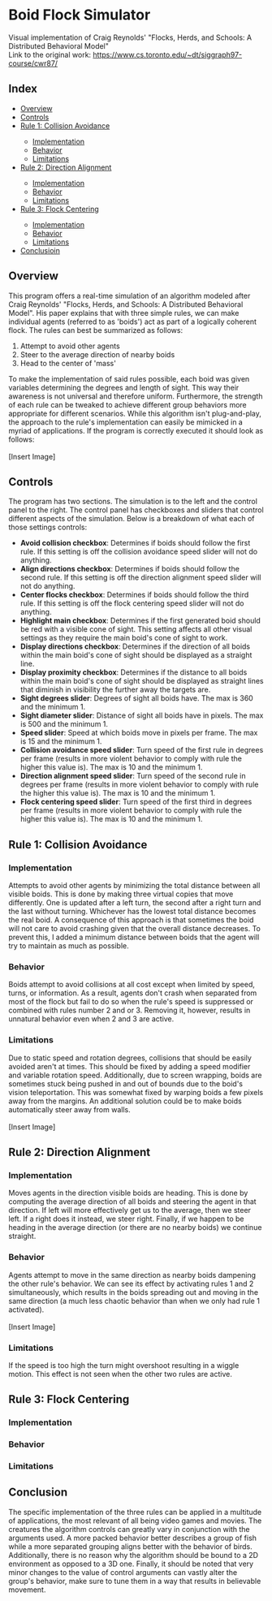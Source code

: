 # Boid Flock Simulator
Visual implementation of Craig Reynolds' "Flocks, Herds, and Schools: A Distributed Behavioral Model" <br>
Link to the original work: https://www.cs.toronto.edu/~dt/siggraph97-course/cwr87/

<h2>Index</h2>
<ul>
  <li><a href="#Overview">Overview</a></li>
  <li><a href="#Controls">Controls</a></li>
  <li><a href="#Rule 1">Rule 1: Collision Avoidance</a></li>
  <ul>
    <li><a href="#R1 Implementation">Implementation</a></li>
    <li><a href="#R1 Behavior">Behavior</a></li>
    <li><a href="#R1 Limitations">Limitations</a></li>
  </ul>
  <li><a href="#Rule 2">Rule 2: Direction Alignment</a></li>
  <ul>
    <li><a href="#R2 Implementation">Implementation</a></li>
    <li><a href="#R2 Behavior">Behavior</a></li>
    <li><a href="#R2 Limitations">Limitations</a></li>
  </ul>
  <li><a href="#Rule 3">Rule 3: Flock Centering</a></li>
  <ul>
    <li><a href="#R3 Implementation">Implementation</a></li>
    <li><a href="#R3 Behavior">Behavior</a></li>
    <li><a href="#R3 Limitations">Limitations</a></li>
  </ul>
  <li><a href="#Conclusion">Conclusioin</a></li>
</ul>

<h2 id="Overview">Overview</h2>

<p>
This program offers a real-time simulation of an algorithm modeled after Craig Reynolds' "Flocks, Herds, and Schools: A Distributed Behavioral Model". His paper explains that with three simple rules, we can make individual agents (referred to as 'boids') act as part of a logically coherent flock. The rules can best be summarized as follows:<br>
<ol>
  <li>Attempt to avoid other agents</li>
  <li>Steer to the average direction of nearby boids</li>
  <li>Head to the center of 'mass'</li>
</ol>
To make the implementation of said rules possible, each boid was given variables determining the degrees and length of sight. This way their awareness is not universal and therefore uniform. Furthermore, the strength of each rule can be tweaked to achieve different group behaviors more appropriate for different scenarios. While this algorithm isn't plug-and-play, the approach to the rule's implementation can easily be mimicked in a myriad of applications. If the program is correctly executed it should look as follows:<br><br>
[Insert Image]
</p>

<h2 id="Controls">Controls</h2>

<p>
The program has two sections. The simulation is to the left and the control panel to the right. The control panel has checkboxes and sliders that control different aspects of the simulation. Below is a breakdown of what each of those settings controls:<br>
<ul>
  <li><b>Avoid collision checkbox</b>: Determines if boids should follow the first rule. If this setting is off the collision avoidance speed slider will not do anything.</li>
  <li><b>Align directions checkbox</b>: Determines if boids should follow the second rule. If this setting is off the direction alignment speed slider will not do anything.</li>
  <li><b>Center flocks checkbox</b>: Determines if boids should follow the third rule. If this setting is off the flock centering speed slider will not do anything.</li>
  <li><b>Highlight main checkbox</b>: Determines if the first generated boid should be red with a visible cone of sight. This setting affects all other visual settings as they require the main boid's cone of sight to work.</li>
  <li><b>Display directions checkbox</b>: Determines if the direction of all boids within the main boid's cone of sight should be displayed as a straight line.</li>
  <li><b>Display proximity checkbox</b>: Determines if the distance to all boids within the main boid's cone of sight should be displayed as straight lines that diminish in visibility the further away the targets are.</li>
  <li><b>Sight degrees slider</b>: Degrees of sight all boids have. The max is 360 and the minimum 1.</li>
  <li><b>Sight diameter slider</b>: Distance of sight all boids have in pixels. The max is 500 and the minimum 1.</li>
  <li><b>Speed slider</b>: Speed at which boids move in pixels per frame. The max is 15 and the minimum 1.</li>
  <li><b>Collision avoidance speed slider</b>: Turn speed of the first rule in degrees per frame (results in more violent behavior to comply with rule the higher this value is). The max is 10 and the minimum 1.</li>
  <li><b>Direction alignment speed slider</b>: Turn speed of the second rule in degrees per frame (results in more violent behavior to comply with rule the higher this value is). The max is 10 and the minimum 1.</li>
  <li><b>Flock centering speed slider</b>: Turn speed of the first third in degrees per frame (results in more violent behavior to comply with rule the higher this value is). The max is 10 and the minimum 1.</li>
</ul>
</p>

<h2 id="Rule 1">Rule 1: Collision Avoidance</h2>
<h3 id="R1 Implementation">Implementation</h2>

<p>
Attempts to avoid other agents by minimizing the total distance between all visible boids. This is done by making three virtual copies that move differently. One is updated after a left turn, the second after a right turn and the last without turning. Whichever has the lowest total distance becomes the real boid. A consequence of this approach is that sometimes the boid will not care to avoid crashing given that the overall distance decreases. To prevent this, I added a minimum distance between boids that the agent will try to maintain as much as possible.
</p>

<h3 id="R1 Behavior">Behavior</h2>

<p>
Boids attempt to avoid collisions at all cost except when limited by speed, turns, or information. As a result, agents don't crash when separated from most of the flock but fail to do so when the rule's speed is suppressed or combined with rules number 2 and or 3. Removing it, however, results in unnatural behavior even when 2 and 3 are active.
</p>

<h3 id="R1 Limitations">Limitations</h2>

<p>
Due to static speed and rotation degrees, collisions that should be easily avoided aren't at times. This should be fixed by adding a speed modifier and variable rotation speed. Additionally, due to screen wrapping, boids are sometimes stuck being pushed in and out of bounds due to the boid's vision teleportation. This was somewhat fixed by warping boids a few pixels away from the margins. An additional solution could be to make boids automatically steer away from walls.<br><br>
[Insert Image]
</p>

<h2 id="Rule 2">Rule 2: Direction Alignment</h2>
<h3 id="R2 Implementation">Implementation</h2>

<p>
Moves agents in the direction visible boids are heading. This is done by computing the average direction of all boids and steering the agent in that direction. If left will more effectively get us to the average, then we steer left. If a right does it instead, we steer right. Finally, if we happen to be heading in the average direction (or there are no nearby boids) we continue straight.
</p>

<h3 id="R2 Behavior">Behavior</h2>

<p>
Agents attempt to move in the same direction as nearby boids dampening the other rule's behavior. We can see its effect by activating rules 1 and 2 simultaneously, which results in the boids spreading out and moving in the same direction (a much less chaotic behavior than when we only had rule 1 activated).<br><br>
[Insert Image]
</p>

<h3 id="R2 Limitations">Limitations</h2>

<p>
If the speed is too high the turn might overshoot resulting in a wiggle motion. This effect is not seen when the other two rules are active.
</p>

<h2 id="Rule 3">Rule 3: Flock Centering</h2>
<h3 id="R3 Implementation">Implementation</h2>

<p>

</p>

<h3 id="R3 Behavior">Behavior</h2>

<p>

</p>

<h3 id="R3 Limitations">Limitations</h2>

<p>

</p>

<h2 id="Conclusion">Conclusion</h2>

<p>
The specific implementation of the three rules can be applied in a multitude of applications, the most relevant of all being video games and movies. The creatures the algorithm controls can greatly vary in conjunction with the arguments used. A more packed behavior better describes a group of fish while a more separated grouping aligns better with the behavior of birds. Additionally, there is no reason why the algorithm should be bound to a 2D environment as opposed to a 3D one. Finally, it should be noted that very minor changes to the value of control arguments can vastly alter the group's behavior, make sure to tune them in a way that results in believable movement.
</p>
